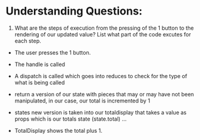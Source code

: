 # Understanding Questions:
1. What are the steps of execution from the pressing of the 1 button to the rendering of our updated value? List what part of the code excutes for each step.
* The user presses the 1 button.
* The handle is called
* A dispatch is called which goes into reduces to check for the type of what is being called
* return a version of our state with pieces that may or may have not been manipulated, in our case, our total is incremented by 1
* states new version is taken into our totaldisplay that takes a value as props which is our totals state (state.total)
...

* TotalDisplay shows the total plus 1.
